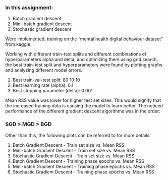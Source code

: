 ### In this assignment:

1. Batch gradient descent
2. Mini-batch gradient descent
3. Stochastic gradient descent

Were implemented, training on the “mental health digital behaviour dataset” from kaggle.

Working with different train-test splits and different combinations of hyperparameters alpha and delta, and optimizing them using grid search,
the best train-test split and hyperparameters were found by plotting graphs and analyzing different model errors.

1. Best train-val-test split: 80:10:10
2. Best learning rate (alpha): 0.1
3. Best stopping parameter (delta): 0.001

Mean RSS value was lower for higher test set sizes. This would signify that the increased training data is causing the model to learn better.
The noticed performance of the different gradient descent algorithms was in the order:

### SGD > MGD > BGD

Other than this, the following plots can be referred to for more details:
1. Batch Gradient Descent - Train set size vs. Mean RSS
2. Mini-batch Gradient Descent - Train set size vs. Mean RSS
3. Stochastic Gradient Descent - Train set size vs. Mean RSS
4. Batch Gradient Descent - Training phase epochs vs. Mean RSS
5. Mini-batch Gradient Descent - Training phase epochs vs. Mean RSS
6. Stochastic Gradient Descent - Training phase epochs vs. Mean RSS